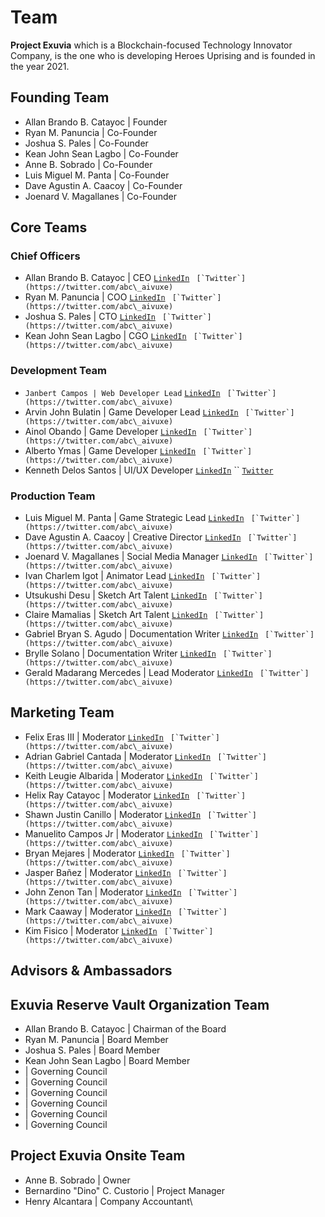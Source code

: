 # Team

**Project Exuvia** which is a Blockchain-focused Technology Innovator Company, is the one who is developing Heroes Uprising and is founded in the year 2021.



## Founding Team

* Allan Brando B. Catayoc | Founder
* Ryan M. Panuncia | Co-Founder
* Joshua S. Pales | Co-Founder
* Kean John Sean Lagbo | Co-Founder
* Anne B. Sobrado | Co-Founder
* Luis Miguel M. Panta | Co-Founder
* Dave Agustin A. Caacoy | Co-Founder
* Joenard V. Magallanes | Co-Founder

## Core Teams

### Chief Officers

* Allan Brando B. Catayoc | CEO [`LinkedIn`](https://www.linkedin.com/in/allanbrandocatayoc) `` [`Twitter`](https://twitter.com/abc\_aivuxe)``
* Ryan  M. Panuncia | COO [`LinkedIn`](https://www.linkedin.com/in/allanbrandocatayoc) `` [`Twitter`](https://twitter.com/abc\_aivuxe)``
* Joshua S. Pales | CTO [`LinkedIn`](https://www.linkedin.com/in/joshua-pales-95aa48175) `` [`Twitter`](https://twitter.com/abc\_aivuxe)``
* Kean John Sean Lagbo | CGO [`LinkedIn`](https://www.linkedin.com/in/kenshinkean) `` [`Twitter`](https://twitter.com/abc\_aivuxe)``

### Development Team

* `Janbert Campos | Web Developer Lead` [`LinkedIn`](https://www.linkedin.com/in/janbert-campos-07427b244/) `` [`Twitter`](https://twitter.com/abc\_aivuxe)``
* Arvin John Bulatin | Game Developer Lead [`LinkedIn`](https://www.linkedin.com/in/arvin-john-bulatin-5387b0213/) `` [`Twitter`](https://twitter.com/abc\_aivuxe)``
* Ainol Obando | Game Developer [`LinkedIn`](https://www.linkedin.com/in/allanbrandocatayoc) `` [`Twitter`](https://twitter.com/abc\_aivuxe)``
* Alberto Ymas | Game Developer [`LinkedIn`](https://www.linkedin.com/in/allanbrandocatayoc) `` [`Twitter`](https://twitter.com/abc\_aivuxe)``
* Kenneth Delos Santos | UI/UX Developer [`LinkedIn`](https://www.linkedin.com/in/allanbrandocatayoc) `` [`Twitter`](https://twitter.com/abc\_aivuxe)

### Production Team

* Luis Miguel M. Panta | Game Strategic Lead [`LinkedIn`](https://www.linkedin.com/in/allanbrandocatayoc) `` [`Twitter`](https://twitter.com/abc\_aivuxe)``
* Dave Agustin A. Caacoy | Creative Director [`LinkedIn`](https://www.linkedin.com/in/allanbrandocatayoc) `` [`Twitter`](https://twitter.com/abc\_aivuxe)``
* Joenard V. Magallanes | Social Media Manager [`LinkedIn`](https://www.linkedin.com/in/allanbrandocatayoc) `` [`Twitter`](https://twitter.com/abc\_aivuxe)``
* Ivan Charlem Igot | Animator Lead [`LinkedIn`](https://www.linkedin.com/in/ivan-igot-6161a0244/) `` [`Twitter`](https://twitter.com/abc\_aivuxe)``
* Utsukushi Desu | Sketch Art Talent [`LinkedIn`](https://www.linkedin.com/in/allanbrandocatayoc) `` [`Twitter`](https://twitter.com/abc\_aivuxe)``
* Claire Mamalias | Sketch Art Talent [`LinkedIn`](https://www.linkedin.com/in/erin-claire-mamalias-952332244) `` [`Twitter`](https://twitter.com/abc\_aivuxe)``
* Gabriel Bryan S. Agudo | Documentation Writer [`LinkedIn`](https://www.linkedin.com/in/gabriel-bryan-agudo-2a324a244) `` [`Twitter`](https://twitter.com/abc\_aivuxe)``
* Brylle Solano | Documentation Writer [`LinkedIn`](https://www.linkedin.com/in/allanbrandocatayoc) `` [`Twitter`](https://twitter.com/abc\_aivuxe)``
* Gerald Madarang Mercedes | Lead Moderator [`LinkedIn`](https://www.linkedin.com/in/gerald-mercedes-8aa25a244) `` [`Twitter`](https://twitter.com/abc\_aivuxe)``

## Marketing Team

* Felix Eras III | Moderator [`LinkedIn`](https://www.linkedin.com/in/allanbrandocatayoc) `` [`Twitter`](https://twitter.com/abc\_aivuxe)``
* Adrian Gabriel Cantada | Moderator [`LinkedIn`](https://www.linkedin.com/in/allanbrandocatayoc) `` [`Twitter`](https://twitter.com/abc\_aivuxe)``
* Keith Leugie Albarida | Moderator [`LinkedIn`](https://www.linkedin.com/in/keith-leugie-albarida-254184244) `` [`Twitter`](https://twitter.com/abc\_aivuxe)``
* Helix Ray Catayoc | Moderator [`LinkedIn`](https://www.linkedin.com/in/helix-ray-catayoc-178356152) `` [`Twitter`](https://twitter.com/abc\_aivuxe)``
* Shawn Justin Canillo | Moderator [`LinkedIn`](https://www.linkedin.com/in/shawn-justin-canillo-96a327244) `` [`Twitter`](https://twitter.com/abc\_aivuxe)``
* Manuelito Campos Jr | Moderator [`LinkedIn`](https://www.linkedin.com/in/manuelito-campos-jr-a0124b244) `` [`Twitter`](https://twitter.com/abc\_aivuxe)``
* Bryan Mejares | Moderator [`LinkedIn`](https://www.linkedin.com/in/bryan-mejares-904187244) `` [`Twitter`](https://twitter.com/abc\_aivuxe)``
* Jasper Bañez | Moderator [`LinkedIn`](https://www.linkedin.com/in/jasper-ba%C3%B1ez-b07329244/) `` [`Twitter`](https://twitter.com/abc\_aivuxe)``
* John Zenon Tan | Moderator [`LinkedIn`](https://www.linkedin.com/in/john-zenon-tan-98418a244/) `` [`Twitter`](https://twitter.com/abc\_aivuxe)``
* Mark Caaway | Moderator [`LinkedIn`](https://www.linkedin.com/in/allanbrandocatayoc) `` [`Twitter`](https://twitter.com/abc\_aivuxe)``
* Kim Fisico | Moderator [`LinkedIn`](https://www.linkedin.com/in/allanbrandocatayoc) `` [`Twitter`](https://twitter.com/abc\_aivuxe)``

## Advisors & Ambassadors&#x20;

## Exuvia Reserve Vault Organization Team

* Allan Brando B. Catayoc | Chairman of the Board
* Ryan M. Panuncia | Board Member
* Joshua S. Pales | Board Member
* Kean John Sean Lagbo | Board Member
* &#x20;\| Governing Council
* &#x20;\| Governing Council
* &#x20;\| Governing Council
* &#x20;\| Governing Council
* &#x20;\| Governing Council
* &#x20;\| Governing Council

## Project Exuvia Onsite Team

* Anne B. Sobrado | Owner
* Bernardino "Dino" C. Custorio | Project Manager
* Henry Alcantara | Company Accountant\
